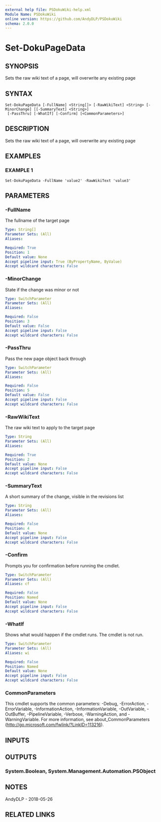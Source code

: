 ```yaml
---
external help file: PSDokuWiki-help.xml
Module Name: PSDokuWiki
online version: https://github.com/AndyDLP/PSDokuWiki
schema: 2.0.0
---
```


# Set-DokuPageData

## SYNOPSIS
Sets the raw wiki text of a page, will overwrite any existing page

## SYNTAX

```
Set-DokuPageData [-FullName] <String[]> [-RawWikiText] <String> [-MinorChange] [[-SummaryText] <String>]
 [-PassThru] [-WhatIf] [-Confirm] [<CommonParameters>]
```

## DESCRIPTION
Sets the raw wiki text of a page, will overwrite any existing page

## EXAMPLES

### EXAMPLE 1
```
Set-DokuPageData -FullName 'value2' -RawWikiText 'value3'
```

## PARAMETERS

### -FullName
The fullname of the target page

```yaml
Type: String[]
Parameter Sets: (All)
Aliases:

Required: True
Position: 1
Default value: None
Accept pipeline input: True (ByPropertyName, ByValue)
Accept wildcard characters: False
```

### -MinorChange
State if the change was minor or not

```yaml
Type: SwitchParameter
Parameter Sets: (All)
Aliases:

Required: False
Position: 3
Default value: False
Accept pipeline input: False
Accept wildcard characters: False
```

### -PassThru
Pass the new page object back through

```yaml
Type: SwitchParameter
Parameter Sets: (All)
Aliases:

Required: False
Position: 5
Default value: False
Accept pipeline input: False
Accept wildcard characters: False
```

### -RawWikiText
The raw wiki text to apply to the target page

```yaml
Type: String
Parameter Sets: (All)
Aliases:

Required: True
Position: 2
Default value: None
Accept pipeline input: False
Accept wildcard characters: False
```

### -SummaryText
A short summary of the change, visible in the revisions list

```yaml
Type: String
Parameter Sets: (All)
Aliases:

Required: False
Position: 4
Default value: None
Accept pipeline input: False
Accept wildcard characters: False
```

### -Confirm
Prompts you for confirmation before running the cmdlet.

```yaml
Type: SwitchParameter
Parameter Sets: (All)
Aliases: cf

Required: False
Position: Named
Default value: None
Accept pipeline input: False
Accept wildcard characters: False
```

### -WhatIf
Shows what would happen if the cmdlet runs.
The cmdlet is not run.

```yaml
Type: SwitchParameter
Parameter Sets: (All)
Aliases: wi

Required: False
Position: Named
Default value: None
Accept pipeline input: False
Accept wildcard characters: False
```

### CommonParameters
This cmdlet supports the common parameters: -Debug, -ErrorAction, -ErrorVariable, -InformationAction, -InformationVariable, -OutVariable, -OutBuffer, -PipelineVariable, -Verbose, -WarningAction, and -WarningVariable. For more information, see about_CommonParameters (http://go.microsoft.com/fwlink/?LinkID=113216).

## INPUTS

## OUTPUTS

### System.Boolean, System.Management.Automation.PSObject
## NOTES
AndyDLP - 2018-05-26

## RELATED LINKS
